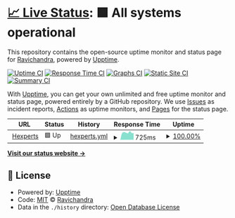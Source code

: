 # [📈 Live Status](https://Ravichandra-C.github.io/HexpertsUptime): <!--live status--> **🟩 All systems operational**

This repository contains the open-source uptime monitor and status page for [Ravichandra](https://Ravichandra-C.github.io/HexpertsUptime), powered by [Upptime](https://github.com/upptime/upptime).

[![Uptime CI](https://github.com/Ravichandra-C/HexpertsUptime/workflows/Uptime%20CI/badge.svg)](https://github.com/Ravichandra-C/HexpertsUptime/actions?query=workflow%3A%22Uptime+CI%22)
[![Response Time CI](https://github.com/Ravichandra-C/HexpertsUptime/workflows/Response%20Time%20CI/badge.svg)](https://github.com/Ravichandra-C/HexpertsUptime/actions?query=workflow%3A%22Response+Time+CI%22)
[![Graphs CI](https://github.com/Ravichandra-C/HexpertsUptime/workflows/Graphs%20CI/badge.svg)](https://github.com/Ravichandra-C/HexpertsUptime/actions?query=workflow%3A%22Graphs+CI%22)
[![Static Site CI](https://github.com/Ravichandra-C/HexpertsUptime/workflows/Static%20Site%20CI/badge.svg)](https://github.com/Ravichandra-C/HexpertsUptime/actions?query=workflow%3A%22Static+Site+CI%22)
[![Summary CI](https://github.com/Ravichandra-C/HexpertsUptime/workflows/Summary%20CI/badge.svg)](https://github.com/Ravichandra-C/HexpertsUptime/actions?query=workflow%3A%22Summary+CI%22)

With [Upptime](https://upptime.js.org), you can get your own unlimited and free uptime monitor and status page, powered entirely by a GitHub repository. We use [Issues](https://github.com/Ravichandra-C/HexpertsUptime/issues) as incident reports, [Actions](https://github.com/Ravichandra-C/HexpertsUptime/actions) as uptime monitors, and [Pages](https://Ravichandra-C.github.io/HexpertsUptime) for the status page.

<!--start: status pages-->
<!-- This summary is generated by Upptime (https://github.com/upptime/upptime) -->
<!-- Do not edit this manually, your changes will be overwritten -->
<!-- prettier-ignore -->
| URL | Status | History | Response Time | Uptime |
| --- | ------ | ------- | ------------- | ------ |
| <img alt="" src="https://icons.duckduckgo.com/ip3/hexperts.hexagon.com.ico" height="13"> [Hexperts](https://hexperts.hexagon.com) | 🟩 Up | [hexperts.yml](https://github.com/Ravichandra-C/HexpertsUptime/commits/HEAD/history/hexperts.yml) | <details><summary><img alt="Response time graph" src="./graphs/hexperts/response-time-week.png" height="20"> 725ms</summary><br><a href="https://Ravichandra-C.github.io/HexpertsUptime/history/hexperts"><img alt="Response time 812" src="https://img.shields.io/endpoint?url=https%3A%2F%2Fraw.githubusercontent.com%2FRavichandra-C%2FHexpertsUptime%2FHEAD%2Fapi%2Fhexperts%2Fresponse-time.json"></a><br><a href="https://Ravichandra-C.github.io/HexpertsUptime/history/hexperts"><img alt="24-hour response time 680" src="https://img.shields.io/endpoint?url=https%3A%2F%2Fraw.githubusercontent.com%2FRavichandra-C%2FHexpertsUptime%2FHEAD%2Fapi%2Fhexperts%2Fresponse-time-day.json"></a><br><a href="https://Ravichandra-C.github.io/HexpertsUptime/history/hexperts"><img alt="7-day response time 725" src="https://img.shields.io/endpoint?url=https%3A%2F%2Fraw.githubusercontent.com%2FRavichandra-C%2FHexpertsUptime%2FHEAD%2Fapi%2Fhexperts%2Fresponse-time-week.json"></a><br><a href="https://Ravichandra-C.github.io/HexpertsUptime/history/hexperts"><img alt="30-day response time 733" src="https://img.shields.io/endpoint?url=https%3A%2F%2Fraw.githubusercontent.com%2FRavichandra-C%2FHexpertsUptime%2FHEAD%2Fapi%2Fhexperts%2Fresponse-time-month.json"></a><br><a href="https://Ravichandra-C.github.io/HexpertsUptime/history/hexperts"><img alt="1-year response time 812" src="https://img.shields.io/endpoint?url=https%3A%2F%2Fraw.githubusercontent.com%2FRavichandra-C%2FHexpertsUptime%2FHEAD%2Fapi%2Fhexperts%2Fresponse-time-year.json"></a></details> | <details><summary><a href="https://Ravichandra-C.github.io/HexpertsUptime/history/hexperts">100.00%</a></summary><a href="https://Ravichandra-C.github.io/HexpertsUptime/history/hexperts"><img alt="All-time uptime 98.84%" src="https://img.shields.io/endpoint?url=https%3A%2F%2Fraw.githubusercontent.com%2FRavichandra-C%2FHexpertsUptime%2FHEAD%2Fapi%2Fhexperts%2Fuptime.json"></a><br><a href="https://Ravichandra-C.github.io/HexpertsUptime/history/hexperts"><img alt="24-hour uptime 100.00%" src="https://img.shields.io/endpoint?url=https%3A%2F%2Fraw.githubusercontent.com%2FRavichandra-C%2FHexpertsUptime%2FHEAD%2Fapi%2Fhexperts%2Fuptime-day.json"></a><br><a href="https://Ravichandra-C.github.io/HexpertsUptime/history/hexperts"><img alt="7-day uptime 100.00%" src="https://img.shields.io/endpoint?url=https%3A%2F%2Fraw.githubusercontent.com%2FRavichandra-C%2FHexpertsUptime%2FHEAD%2Fapi%2Fhexperts%2Fuptime-week.json"></a><br><a href="https://Ravichandra-C.github.io/HexpertsUptime/history/hexperts"><img alt="30-day uptime 99.87%" src="https://img.shields.io/endpoint?url=https%3A%2F%2Fraw.githubusercontent.com%2FRavichandra-C%2FHexpertsUptime%2FHEAD%2Fapi%2Fhexperts%2Fuptime-month.json"></a><br><a href="https://Ravichandra-C.github.io/HexpertsUptime/history/hexperts"><img alt="1-year uptime 98.84%" src="https://img.shields.io/endpoint?url=https%3A%2F%2Fraw.githubusercontent.com%2FRavichandra-C%2FHexpertsUptime%2FHEAD%2Fapi%2Fhexperts%2Fuptime-year.json"></a></details>

<!--end: status pages-->

[**Visit our status website →**](https://Ravichandra-C.github.io/HexpertsUptime)

## 📄 License

- Powered by: [Upptime](https://github.com/upptime/upptime)
- Code: [MIT](./LICENSE) © [Ravichandra](https://Ravichandra-C.github.io/HexpertsUptime)
- Data in the `./history` directory: [Open Database License](https://opendatacommons.org/licenses/odbl/1-0/)
